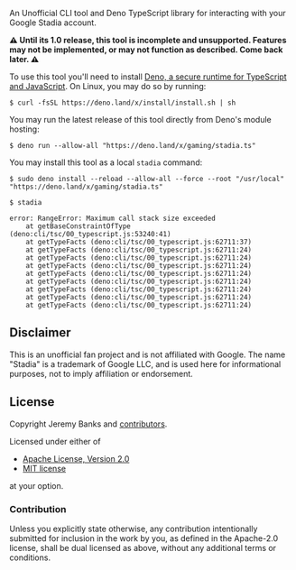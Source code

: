 An Unofficial CLI tool and Deno TypeScript library for interacting with your
Google Stadia account.

**⚠️ Until its 1.0 release, this tool is incomplete and unsupported. Features
may not be implemented, or may not function as described. Come back later. ⚠️**

To use this tool you'll need to install [Deno, a secure runtime for TypeScript
and JavaScript](https://deno.land/). On Linux, you may do so by running:

```
$ curl -fsSL https://deno.land/x/install/install.sh | sh
```

You may run the latest release of this tool directly from Deno's module hosting:

```
$ deno run --allow-all "https://deno.land/x/gaming/stadia.ts"
```

You may install this tool as a local `stadia` command:

```
$ sudo deno install --reload --allow-all --force --root "/usr/local" "https://deno.land/x/gaming/stadia.ts"

$ stadia
```

```
error: RangeError: Maximum call stack size exceeded
    at getBaseConstraintOfType (deno:cli/tsc/00_typescript.js:53240:41)
    at getTypeFacts (deno:cli/tsc/00_typescript.js:62711:37)
    at getTypeFacts (deno:cli/tsc/00_typescript.js:62711:24)
    at getTypeFacts (deno:cli/tsc/00_typescript.js:62711:24)
    at getTypeFacts (deno:cli/tsc/00_typescript.js:62711:24)
    at getTypeFacts (deno:cli/tsc/00_typescript.js:62711:24)
    at getTypeFacts (deno:cli/tsc/00_typescript.js:62711:24)
    at getTypeFacts (deno:cli/tsc/00_typescript.js:62711:24)
    at getTypeFacts (deno:cli/tsc/00_typescript.js:62711:24)
    at getTypeFacts (deno:cli/tsc/00_typescript.js:62711:24)

```

## Disclaimer

This is an unofficial fan project and is not affiliated with Google. The name
"Stadia" is a trademark of Google LLC, and is used here for informational
purposes, not to imply affiliation or endorsement.

## License

Copyright Jeremy Banks and
[contributors](https://github.com/jeremyBanks/gaming/graphs/contributors).

Licensed under either of

 * [Apache License, Version 2.0](http://www.apache.org/licenses/LICENSE-2.0)
 * [MIT license](http://opensource.org/licenses/MIT)

at your option.

### Contribution

Unless you explicitly state otherwise, any contribution intentionally submitted
for inclusion in the work by you, as defined in the Apache-2.0 license, shall be
dual licensed as above, without any additional terms or conditions.
